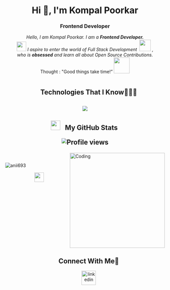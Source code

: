 <!-- Header -->
<div id="header">
  <h1 align="center">Hi 👋, I'm Kompal Poorkar</h1>
  <h3 align="center">Frontend Developer </h3>
</div>

<!-- Introduction -->
<div>
  <p align="center">
    <em>
      Hello, I am Kompal Poorkar. I am a <b>Frontend Developer.</b><br>
       <img src="https://github.com/TheDudeThatCode/TheDudeThatCode/blob/master/Assets/Developer.gif" width="30px"> I aspire to enter the world of Full Stack Development</b>&nbsp;
      <img src="https://github.com/TheDudeThatCode/TheDudeThatCode/blob/master/Assets/Designer.gif" width="36px">&nbsp,<br>who is <b>obsessed</b>
      and learn all about Open Source Contributions.
    </em>   <br>
            Thought : "Good things take time!”</i></b>
    <img src="https://media.giphy.com/media/qjqUcgIyRjsl2/giphy.gif" width="50" /> 
  </p>
</div>

<!-- Technologies I know -->
<div id="tech-stack"> 
  <ul align="center">
  <summary>  <h2 style="display: inline-block">Technologies That I Know👨🏻‍💻</h2> </summary>
  </ul>
  <p align="center">
  <a href="https://skillicons.dev">
    <img src="https://skillicons.dev/icons?i=html,css,js,bootstrap,tailwind,react,redux,mongodb,mysql,nodejs,postman,github,git,figma&perline=14" />
  </a>
</p>
</div>

<!-- github stats -->
<div align="center">
  
  <h2>
   <p>
     <img src="https://media.giphy.com/media/iY8CRBdQXODJSCERIr/giphy.gif" width="30" height="30" style="margin-right: 10px;">
     My GitHub Stats
    <span align="right" style="display:inline-block; ">
      
  ![Profile views](https://komarev.com/ghpvc/?username=Kp779&color=blue)
    </span>
    </p>
  </h2>
</div>
  <img align="right" alt="Coding" width="300" src="https://cdn.dribbble.com/users/1277312/screenshots/14733298/media/39b1045e593737587dd60e42c8422d1f.gif" >
  <br>
  <p><img align="center" src="https://github-readme-streak-stats.herokuapp.com/?user=Kp779&theme=dark" alt="anii693" /></p>  
</div>

<!-- Connect With Me -->
<div id="user-content-toc">
  <ul align="center">
     <summary>
        <img src="https://media.giphy.com/media/iY8CRBdQXODJSCERIr/giphy.gif" width="30" height="30" style="margin-right: 10px;">
      <h2 style="display: inline-block">Connect With Me🤝</h2>
     </summary>
    <a href="https://www.linkedin.com/in/kompal-poorkar-2710231bb/" target="blank"><img align="center" src="https://user-images.githubusercontent.com/88904952/234979284-68c11d7f-1acc-4f0c-ac78-044e1037d7b0.png" alt="linkedin" height="45" width="45" /></a>
  </ul>
</div>
